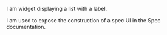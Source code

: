 I am widget displaying a list with a label.I am used to expose the construction of a spec UI in the Spec documentation.